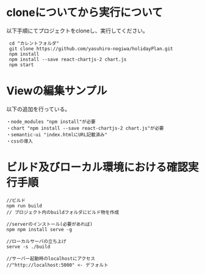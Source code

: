 
# cloneについてから実行について
以下手順にてプロジェクトをcloneし、実行してください。
```
 cd "カレントフォルダ"
 git clone https://github.com/yasuhiro-nogiwa/holidayPlan.git
 npm install
 npm install --save react-chartjs-2 chart.js
 npm start
```

# Viewの編集サンプル
以下の追加を行っている。
```
・node_modules "npm install"が必要
・chart "npm install --save react-chartjs-2 chart.js"が必要
・semantic-ui "index.htmlにURL記載済み"
・cssの導入 
```

# ビルド及びローカル環境における確認実行手順
```
//ビルド
npm run build
// プロジェクト内のbuildフォルダにビルド物を作成

//serverのインストール(必要があれば)
npm npm install serve -g

//ローカルサーバの立ち上げ
serve -s ./build

//サーバー起動時のlocalhostにアクセス
//"http://localhost:5000" <- デフォルト
```
